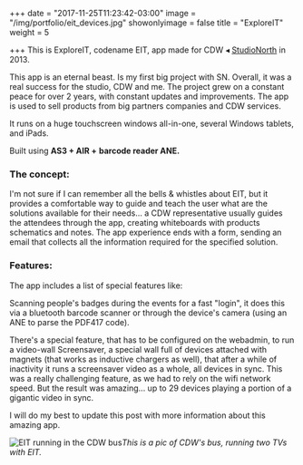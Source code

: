 +++
date = "2017-11-25T11:23:42-03:00"
image = "/img/portfolio/eit_devices.jpg"
showonlyimage = false
title = "ExploreIT"
weight = 5

+++
This is ExploreIT, codename EIT, app made for CDW ◂ [StudioNorth](http://www.studionorth.com/ "StudioNorth website") in 2013.  <!--more-->

This app is an eternal beast. Is my first big project with SN. Overall, it was a real success for the studio, CDW and me. The project grew on a constant peace for over 2 years, with constant updates and improvements. The app is used to sell products from big partners companies and CDW services.

It runs on a huge touchscreen windows all-in-one, several Windows tablets, and iPads.

Built using **AS3 + AIR +** **barcode reader ANE.**

### The concept:

I'm not sure if I can remember all the bells & whistles about EIT, but it provides a comfortable way to guide and teach the user what are the solutions available for their needs... a CDW representative usually guides the attendees through the app, creating whiteboards with products schematics and notes. The app experience ends with a form, sending an email that collects all the information required for the specified solution.

### Features:

The app includes a list of special features like:

Scanning people's badges during the events for a fast "login", it does this via a bluetooth barcode scanner or through the device's camera (using an ANE to parse the PDF417 code).

There's a special feature, that has to be configured on the webadmin, to run a video-wall Screensaver, a special wall full of devices attached with magnets (that works as inductive chargers as well), that after a while of inactivity it runs a screensaver video as a whole, all devices in sync. This was a really challenging feature, as we had to rely on the wifi network speed. But the result was amazing... up to 29 devices playing a portion of a gigantic video in sync.

I will do my best to update this post with more information about this amazing app.

![EIT running in the CDW bus](https://biztechmagazine.com/sites/default/files/tiny-uploads/cdw-bigbus2_0.jpg "EIT running IN the CDW bus")_This is a pic of CDW's bus, running two TVs with EIT._